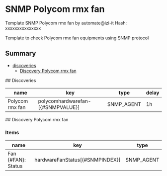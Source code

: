 # SNMP Polycom rmx fan
Template SNMP Polycom rmx fan by automate@izi-it
Hash: xxxxxxxxxxxxxxx

Template to check Polycom rmx fan equipments using SNMP protocol
## Summary
* [discoveries](#discoveries)
  * [Discovery Polycom rmx fan ](#discovery_polycom_rmx_fan
)
<a name="discoveries" />
## Discoveries

| name | key | type | delay |
| ------------- |------------- |------------- |------------- |
| Polycom rmx fan | polycomhardwarefan-[{#SNMPVALUE}] | SNMP_AGENT | 1h |

<a name="discovery_polycom_rmx_fan" />
## Discovery Polycom rmx fan

### Items

| name | key | type |
| ------------- |------------- |------------- |
| Fan {#FAN}: Status | hardwareFanStatus[{#SNMPINDEX}] | SNMP_AGENT |
